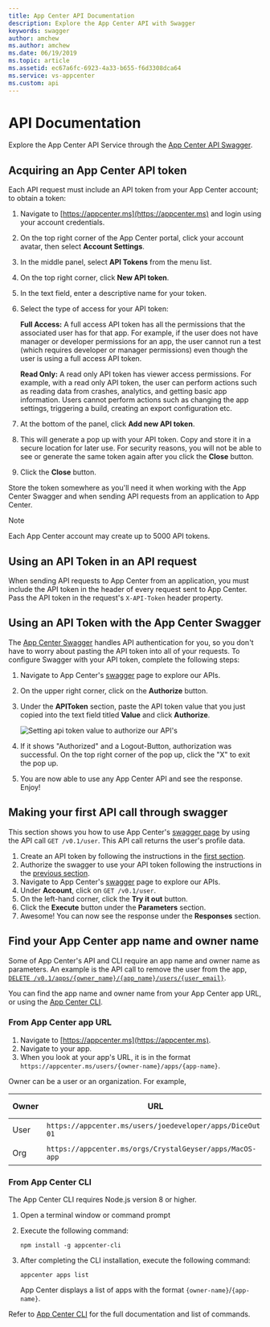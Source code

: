 ```yaml
---
title: App Center API Documentation
description: Explore the App Center API with Swagger
keywords: swagger
author: amchew
ms.author: amchew
ms.date: 06/19/2019
ms.topic: article
ms.assetid: ec67a6fc-6923-4a33-b655-f6d3308dca64
ms.service: vs-appcenter
ms.custom: api
---
```


# API Documentation

Explore the App Center API Service through the [App Center API Swagger](https://openapi.appcenter.ms).

## <a name="section1"/>Acquiring an App Center API token

Each API request must include an API token from your App Center account; to obtain a token:

1. Navigate to [https://appcenter.ms](https://appcenter.ms) and login using your account credentials.
2. On the top right corner of the App Center portal, click your account avatar, then select **Account Settings**.
3. In the middle panel, select **API Tokens** from the menu list.
4. On the top right corner, click **New API token**.
5. In the text field, enter a descriptive name for your token.
6. Select the type of access for your API token:

   **Full Access:** A full access API token has all the permissions that the associated user has for that app. For example, if the user does not have manager or developer permissions for an app, the user cannot run a test (which requires developer or manager permissions) even though the user is using a full access API token.

   **Read Only:** A read only API token has viewer access permissions. For example, with a read only API token, the user can perform actions such as reading data from crashes, analytics, and getting basic app information. Users cannot perform actions such as changing the app settings, triggering a build, creating an export configuration etc.

7. At the bottom of the panel, click **Add new API token**.
8. This will generate a pop up with your API token. Copy and store it in a secure location for later use. For security reasons, you will not be able to see or generate the same token again after you click the **Close** button.
9. Click the **Close** button.

Store the token somewhere as you'll need it when working with the App Center Swagger and when sending API requests from an application to App Center.

> [!NOTE]
> Each App Center account may create up to 5000 API tokens.

## Using an API Token in an API request

When sending API requests to App Center from an application, you must include the API token in the header of every request sent to App Center. Pass the API token in the request's `X-API-Token` header property.

## <a name="section3"/>Using an API Token with the App Center Swagger

The [App Center Swagger](https://openapi.appcenter.ms/) handles API authentication for you, so you don't have to worry about pasting the API token into all of your requests. To configure Swagger with your API token, complete the following steps:

1. Navigate to App Center's [swagger](https://openapi.appcenter.ms) page to explore our APIs.
2. On the upper right corner, click on the **Authorize** button.
3. Under the **APIToken** section, paste the API token value that you just copied into the text field titled **Value** and click **Authorize**.

    ![Setting api token value to authorize our API's](~/api-docs/images/authorization_withtoken.PNG)

4. If it shows "Authorized" and a Logout-Button, authorization was successful. On the top right corner of the pop up, click the "X" to exit the pop up.
5. You are now able to use any App Center API and see the response. Enjoy!

## Making your first API call through swagger

This section shows you how to use App Center's [swagger page](https://openapi.appcenter.ms) by using the API call `GET /v0.1/user`. This API call returns the user's profile data.

1. Create an API token by following the instructions in the [first section](#section1).
2. Authorize the swagger to use your API token following the instructions in the [previous section](#section3).
3. Navigate to App Center's [swagger](https://openapi.appcenter.ms) page to explore our APIs.
4. Under **Account**, click on `GET /v0.1/user`.
5. On the left-hand corner, click the **Try it out** button.
6. Click the **Execute** button under the **Parameters** section.
7. Awesome! You can now see the response under the **Responses** section.

## Find your App Center app name and owner name

Some of App Center's API and CLI require an app name and owner name as parameters. An example is the API call to remove the user from the app, [`DELETE /v0.1/apps/{owner_name}/{app_name}/users/{user_email}`](https://openapi.appcenter.ms/#/account/apps_removeUser).

You can find the app name and owner name from your App Center app URL, or using the [App Center CLI](https://github.com/Microsoft/appcenter-cli).

### From App Center app URL

1. Navigate to [https://appcenter.ms](https://appcenter.ms).
2. Navigate to your app.
3. When you look at your app's URL, it is in the format `https://appcenter.ms/users/{owner-name}/apps/{app-name}`.

Owner can be a user or an organization. For example,

| Owner| URL                                                       | Owner name     | App name   |
| -----| --------------------------------------------------------- | -------------- | ---------- |
| User | `https://appcenter.ms/users/joedeveloper/apps/DiceOut-01` | joedeveloper   | DiceOut-01 |
| Org  | `https://appcenter.ms/orgs/CrystalGeyser/apps/MacOS-app`  | CrystalGeyser  | MacOS-app  |

### From App Center CLI

The App Center CLI requires Node.js version 8 or higher.

1. Open a terminal window or command prompt
2. Execute the following command:

    ```shell
    npm install -g appcenter-cli
    ```

3. After completing the CLI installation, execute the following command:

    ```shell
    appcenter apps list
    ```

    App Center displays a list of apps with the format `{owner-name}`/`{app-name}`.

Refer to [App Center CLI](https://github.com/Microsoft/appcenter-cli) for the full documentation and list of commands.
